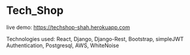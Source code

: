 # Tech_Shop

live demo: https://techshop-shah.herokuapp.com

Technologies used: React, Django, Django-Rest, Bootstrap, simpleJWT Authentication, Postgresql, AWS, WhiteNoise 
